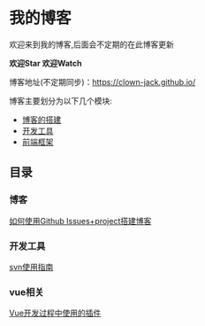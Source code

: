 # 我的博客
欢迎来到我的博客,后面会不定期的在此博客更新

**欢迎Star 欢迎Watch**

博客地址(不定期同步)：https://clown-jack.github.io/

博客主要划分为以下几个模块:
- [博客的搭建](https://github.com/clown-Jack/myBlog/projects/2)
- [开发工具](https://github.com/clown-Jack/myBlog/projects/1)
- [前端框架](https://github.com/clown-Jack/myBlog/projects/3)

## 目录
### 博客
  [如何使用Github Issues+project搭建博客](https://github.com/clown-Jack/myBlog/issues/2)
### 开发工具
  [svn使用指南](https://github.com/clown-Jack/myBlog/issues/1)
### vue相关
  [Vue开发过程中使用的插件](https://github.com/clown-Jack/myBlog/issues/3)

